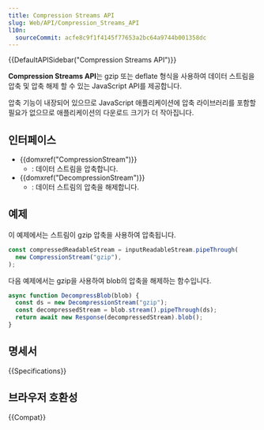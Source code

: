 ```yaml
---
title: Compression Streams API
slug: Web/API/Compression_Streams_API
l10n:
  sourceCommit: acfe8c9f1f4145f77653a2bc64a9744b001358dc
---
```


{{DefaultAPISidebar("Compression Streams API")}}

**Compression Streams API**는 gzip 또는 deflate 형식을 사용하여 데이터 스트림을 압축 및 압축 해제 할 수 있는 JavaScript API를 제공합니다.

압축 기능이 내장되어 있으므로 JavaScript 애플리케이션에 압축 라이브러리를 포함할 필요가 없으므로 애플리케이션의 다운로드 크기가 더 작아집니다.

## 인터페이스

- {{domxref("CompressionStream")}}
  - : 데이터 스트림을 압축합니다.
- {{domxref("DecompressionStream")}}
  - : 데이터 스트림의 압축을 해제합니다.

## 예제

이 예제에서는 스트림이 gzip 압축을 사용하여 압축됩니다.

```js
const compressedReadableStream = inputReadableStream.pipeThrough(
  new CompressionStream("gzip"),
);
```

다음 예제에서는 gzip을 사용하여 blob의 압축을 해제하는 함수입니다.

```js
async function DecompressBlob(blob) {
  const ds = new DecompressionStream("gzip");
  const decompressedStream = blob.stream().pipeThrough(ds);
  return await new Response(decompressedStream).blob();
}
```

## 명세서

{{Specifications}}

## 브라우저 호환성

{{Compat}}
